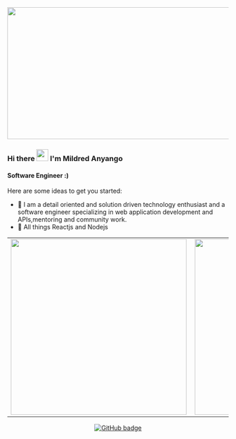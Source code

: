 <img align-item="center" src="https://i.pinimg.com/originals/ab/c4/5b/abc45b9c356fbb846632f010aa3a44ef.gif" width="700" height="300" />
<!-- [AdahMilly](https://raw.githubusercontent.com/AdahMilly/AdahMilly/main/AdahMilly.png) -->

### Hi there <img src="https://user-images.githubusercontent.com/5679180/79618120-0daffb80-80be-11ea-819e-d2b0fa904d07.gif" width="27px"> I'm Mildred Anyango

#### Software Engineer :)

Here are some ideas to get you started:

- 🔭 I am a detail oriented and solution driven technology enthusiast and a software engineer specializing in web application development and APIs,mentoring and          community work.
- 🌱 All things Reactjs and Nodejs


<center>
  <table>
  <tr>
      <td><img width="400px" align="left" src="https://github-readme-stats.vercel.app/api?username=AdahMilly&count_private=true&show_icons=true&theme=dark&layout=compact" /></td>
      <td><img width="400px" src="https://github-readme-streak-stats.herokuapp.com/?user=AdahMilly&theme=dark" /></td>      
  </tr>   
  </table>
</center>
   

<p align="center">
  <a href="https://github.com/AdahMilly?tab=followers">
    <img src="https://img.shields.io/github/followers/AdahMilly?label=Followers&logo=GitHub&style=for-the-badge" alt="GitHub badge" />
  </a>
</p>
